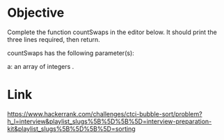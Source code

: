 # Objective
Complete the function countSwaps in the editor below. It should print the three lines required, then return.

countSwaps has the following parameter(s):

a: an array of integers .

# Link
https://www.hackerrank.com/challenges/ctci-bubble-sort/problem?h_l=interview&playlist_slugs%5B%5D%5B%5D=interview-preparation-kit&playlist_slugs%5B%5D%5B%5D=sorting